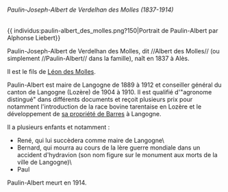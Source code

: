 ###### Paulin-Joseph-Albert de Verdelhan des Molles (1837-1914)

{{ individus:paulin-albert\_des\_molles.png?150\|Portrait de Paulin-Albert par Alphonse Liebert}}

Paulin-Joseph-Albert de Verdelhan des Molles, dit //Albert des Molles//
(ou simplement //Paulin-Albert// dans la famille), naît en 1837 à Alès.

Il est le fils de [Léon des Molles](Charles-Léon_Verdelhan_des_Molles_(1805-1868)).

Paulin-Albert est maire de Langogne de 1889 à 1912 et conseiller général du canton de Langogne (Lozère) de 1904 à 1910. Il est qualifié
d'\"agronome distingué\" dans différents documents et reçoit plusieurs prix pour notamment l'introduction de la race bovine tarentaise en Lozère et le développement de [sa propriété de Barres](Liste_des_propriétés_notables#Château_de_Barres) à
Langogne.

Il a plusieurs enfants et notamment :

 * René, qui lui succèdera comme maire de Langogne\
 * Bernard, qui mourra au cours de la Ière guerre mondiale dans un accident d'hydravion (son nom figure sur le monument aux morts de la ville de Langogne)\
 * Paul

Paulin-Albert meurt en 1914.
